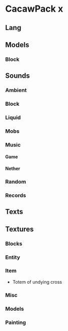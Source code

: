 # CacawPack x

## Lang
## Models
### Block
## Sounds
### Ambient
### Block
### Liquid
### Mobs
### Music
#### Game
#### Nether
### Random
### Records
## Texts
## Textures
### Blocks
### Entity
### Item
- Totem of undying cross
### Misc
### Models
### Painting
